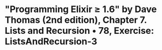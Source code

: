 # "Programming Elixir ≥ 1.6" by Dave Thomas (2nd edition), Chapter 7. Lists and Recursion • 78, Exercise: ListsAndRecursion-3
